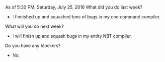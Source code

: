 As of 5:30 PM, Saturday, July 25, 2016
What did you do last week?

- I finnished up and squashed tons of bugs in my one command compiler.

What will you do next week?

- I will finish up and squash bugs in my entity NBT compiler.

Do you have any blockers?

- No.